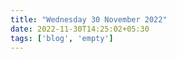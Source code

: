 ```yaml
---
title: "Wednesday 30 November 2022"
date: 2022-11-30T14:25:02+05:30
tags: ['blog', 'empty']
---
```


